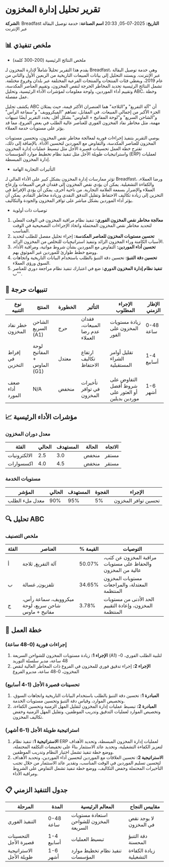 # تقرير تحليل إدارة المخزون
**الشركة:** Breadfast
**التاريخ:** 2025-07-05, 20:33
**اسم الصناعة:** خدمة توصيل البقالة عبر الإنترنت

## 📊 ملخص تنفيذي
- ملخص النتائج الرئيسية (200-300 كلمة)

يقدم هذا التقرير تحليلاً شاملاً لإدارة المخزون لـ Breadfast، وهي خدمة توصيل البقالة عبر الإنترنت. ويستند التحليل إلى بيانات المبيعات التاريخية من الربعين الأول والثاني من عام 2019، ويغطي فئات المنتجات والمنتجات الفرعية المختلفة عبر بلدان وفروع مختلفة. تشمل النتائج الرئيسية تحديد المخاطر الحرجة لنقص المخزون، وتقييم العناصر المكدسة، وتقييم أداء الموردين، ولوحة معلومات لمؤشرات الأداء الرئيسية، وتحليل ABC، وخطة عمل مفصلة.

يكشف تحليل ABC أن "آلة التفريغ" و"الثلاجة" هما العنصران الأكثر قيمة، حيث يمثلان الجزء الأكبر من إجمالي المبيعات. في المقابل، تساهم "الميكروويف" و"سماعة الرأس" و"الشاحن السريع" و"لوحة المفاتيح + الماوس" بشكل أقل. يحدد التقرير أيضًا تنبيهات مهمة، مثل مخاطر نفاد المخزون الفوري للعناصر عالية الطلب في بعض الفروع، مما قد يؤثر على مستويات خدمة العملاء.

يوصي التقرير بتنفيذ إجراءات فورية لمعالجة مخاطر نقص المخزون، وتحسين مستويات المخزون للعناصر المكدسة، والتفاوض مع الموردين لتحسين الأداء. بالإضافة إلى ذلك، تقترح خطة العمل تحسينات قصيرة الأجل مثل تبسيط عمليات إدارة المخزون واستراتيجيات طويلة الأجل مثل تنفيذ نظام تخطيط موارد المؤسسات (ERP) لعمليات إدارة المخزون المبسطة.

- التأثيرات التجارية الهامة

تؤثر ممارسات إدارة المخزون بشكل كبير على الأداء المالي لـ Breadfast، ورضا العملاء، والكفاءة التشغيلية. يمكن أن يؤدي نقص المخزون إلى فقدان فرص المبيعات وإزعاج العملاء والإضرار بسمعة العلامة التجارية. من ناحية أخرى، يمكن أن يؤدي الإفراط في التخزين إلى زيادة تكاليف الاحتفاظ وتقليل التدفق النقدي وزيادة مخاطر التقادم. يمكن أن يؤثر أداء الموردين بشكل مباشر على توافر المخزون والجودة والتكاليف.

- توصيات ذات أولوية

1.  **معالجة مخاطر نقص المخزون الفوري:** تنفيذ نظام مراقبة المخزون في الوقت الفعلي لتحديد مخاطر نقص المخزون المحتملة واتخاذ الإجراءات التصحيحية في الوقت المناسب.
2.  **تحسين مستويات المخزون للعناصر المكدسة:** إجراء تحليل مفصل للطلب لتحديد الأسباب الكامنة وراء المخزون الزائد وتنفيذ استراتيجيات للتخلص من المخزون الزائد.
3.  **تحسين أداء الموردين:** التفاوض مع الموردين بشأن شروط مواتية، ومراقبة الأداء، ووضع خطط طوارئ للموردين غير الموثوق بهم.
4.  **تحسين دقة التنبؤ:** تحسين دقة التنبؤ بالطلب باستخدام البيانات التاريخية واتجاهات السوق ورؤى العملاء.
5.  **تنفيذ نظام إدارة المخزون الدوري:** ضع في اعتبارك تنفيذ نظام مراجعة دوري للعناصر "ب".

## 🚨 تنبيهات حرجة
| نوع التنبيه | المنتج | الخطورة | التأثير | الإجراء المطلوب | الإطار الزمني |
|------------|------|----------|--------|-----------------|----------|
| خطر نفاد المخزون | الشاحن السريع (A1) | حرج | فقدان المبيعات، عدم رضا العملاء | زيادة مستويات المخزون على الفور | 0-48 ساعة |
| إفراط في التخزين | لوحة المفاتيح + الماوس (G1) | معتدل | ارتفاع تكاليف الاحتفاظ | تقليل أوامر الشراء المستقبلية | 1-4 أسابيع |
| ضعف أداء المورد | N/A | منخفض | تأخيرات في توافر المخزون | التفاوض على شروط أفضل أو العثور على موردين بديلين | 1-6 أشهر |

## 📈 مؤشرات الأداء الرئيسية
### معدل دوران المخزون
| الفئة | الحالي | المستهدف | الحالة | الاتجاه |
|----------|---------|--------|--------|-------|
| الالكترونيات | 2.5 | 3.0 | منخفض | مستقر |
| اكسسوارات | 4.0 | 4.5 | منخفض | مستقر |

### مستويات الخدمة
| المؤشر | الحالي | المستهدف | الفجوة | الإجراء |
|--------|---------|--------|-----|--------|
| معدل ملء الطلب | 90% | 95% | 5% | تحسين توافر المخزون |

## 🔍 تحليل ABC
### ملخص التصنيف
| الفئة | العناصر | % القيمة | التوصيات |
|-------|-------|---------|-----------------|
| أ | آلة التفريغ, ثلاجة | 50.07% | مراقبة المخزون عن كثب، والحفاظ على مستويات عالية من المخزون |
| ب | تلفزيون, غسالة | 34.65% | مستويات المخزون المعتدلة، والمراجعات المنتظمة |
| ج | ميكروويف، سماعة رأس، شاحن سريع، لوحة مفاتيح + ماوس | 3.78% | الحد الأدنى من مستويات المخزون، وإعادة التقييم المنتظمة |

## 🎯 خطة العمل
### إجراءات فورية (0-48 ساعة)
1.  **الإجراء 1:** زيادة مستويات المخزون للشواحن السريعة (A1) لتلبية الطلب الفوري، 0-48 ساعة، مدير سلسلة التوريد
2.  **الإجراء 2:** إجراء تدقيق فوري للمخزون في الفروع ذات المخاطر العالية لنقص المخزون، 0-48 ساعة، مديرو الفروع

### تحسينات قصيرة الأجل (1-4 أسابيع)
1.  **المبادرة 1:** تحسين دقة التنبؤ بالطلب باستخدام البيانات التاريخية واتجاهات السوق، وتخصيص الموارد، وقياس دقة التنبؤ وتحسين مستويات الخدمة.
2.  **المبادرة 2:** تبسيط عمليات إدارة المخزون لتقليل المهل الزمنية وتحسين الكفاءة، وتخصيص الموارد لعمليات التدقيق وتدريب الموظفين، وتقليل المهل الزمنية وخفض تكاليف المخزون.

### استراتيجية طويلة الأجل (1-6 أشهر)
1.  **الاستراتيجية 1:** تنفيذ نظام ERP لعمليات إدارة المخزون المبسطة، وتحديد الأهداف لتعزيز الكفاءة التشغيلية، وتحديد عائد الاستثمار بناءً على تخفيضات التكلفة المحتملة، ووضع خطة تنفيذ تشمل اختيار النظام وتدريب الموظفين.
2.  **الاستراتيجية 2:** تحسين العلاقات مع الموردين لتحسين أداء الموردين، وتحديد الأهداف لتحسين تسليم الموردين في الوقت المناسب، وتقدير عائد الاستثمار من خلال تجنب التأخيرات المحتملة وخفض التكاليف، ووضع خطة تنفيذ تشمل التفاوض على الشروط ومراقبة الأداء.

## 📋 جدول التنفيذ الزمني
| المرحلة | المدة | المعالم الرئيسية | مقاييس النجاح |
|-------|----------|----------------|-----------------|
| التنفيذ الفوري | 0-48 ساعة | استعادة مستويات المخزون للشواحن السريعة | لا يوجد نقص في المخزون |
| التحسينات قصيرة الأجل | 1-4 أسابيع | تبسيط العمليات | دقة التنبؤ المحسنة |
| الاستراتيجية طويلة الأجل | 1-6 أشهر | تنفيذ نظام تخطيط موارد المؤسسات | زيادة الكفاءة التشغيلية |
